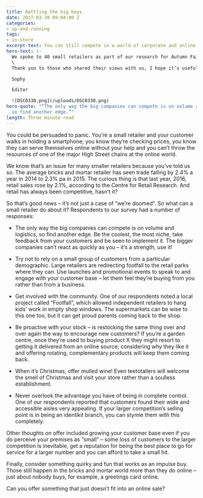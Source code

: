```yaml
---
title: Battling the big boys
date: 2017-03-30 09:04:00 Z
categories:
- up-and-running
tags:
- in-store
excerpt-text: You can still compete in a world of corporate and online retailers
hero-text: |-
  We spoke to 40 small retailers as part of our research for Autumn Fair (trade show for retailers) about what their challenges and recommendations are for 2017. Here’s a bite-sized summary of how they’re approaching the challenge of pushing back against those online retailers.
  \
  Thank you to those who shared their views with us, I hope it’s useful. Look out for ‘Online, no one can see you’re small’, and ‘[Think small, Think added value](http://insideretail.com/articles/think-small-think-added-value/)’  for more direct advice from your peers.

  Sophy

  Editor

  ![DSC0330.png](/uploads/DSC0330.png)
hero-quote: "“The only way the big companies can compete is on volume and logistics,
  so find another edge.”"
length: Three minute read
---
```


You could be persuaded to panic. You’re a small retailer and your customer walks in holding a smartphone; you know they’re checking prices, you know they can serve themselves online without your help and you can’t throw the resources of one of the major High Street chains at the online world.

We know that’s an issue for many smaller retailers because you’ve told us so. The average bricks and mortar retailer has seen trade falling by 2.4% a year in 2014 to 2.3% pa in 2015. The curious thing is that last year, 2016, retail sales rose by 2.1%, according to the Centre for Retail Research. And retail has always been competitive, hasn’t it?

So that’s good news – it’s not just a case of “we’re doomed”. So what can a small retailer do about it? Respondents to our survey had a number of responses:

* The only way the big companies can compete is on volume and logistics, so find another edge. Be the coolest, the most niche, take feedback from your customers and be seen to implement it. The bigger companies can’t react as quickly as you – it’s a strength, use it!

* Try not to rely on a small group of customers from a particular demographic. Large retailers are redirecting footfall to the retail parks where they can. Use launches and promotional events to speak to and engage with your customer base – let them feel they’re buying from you rather than from a business.

* Get involved with the community. One of our respondents noted a local project called “Footfall”, which allowed independent retailers to hang kids’ work in empty shop windows. The supermarkets can be wise to this one too, but it can get proud parents coming back to the shop.

* Be proactive with your stock – is restocking the same thing over and over again the way to encourage new customers? If you’re a garden centre, once they’re used to buying product X they might resort to getting it delivered from an online source; considering why they like it and offering rotating, complementary products will keep them coming back.

* When it’s Christmas, offer mulled wine! Even teetotallers will welcome the smell of Christmas and visit your store rather than a soulless establishment.

* Never overlook the advantage you have of being in complete control. One of our respondents reported that customers found their wide and accessible aisles very appealing. If your larger competition’s selling point is in being an identikit branch, you can stymie them with this completely.

Other thoughts on offer included growing your customer base even if you do perceive your premises as “small” – some loss of customers to the larger competition is inevitable, get a reputation for being the best place to go for service for a larger number and you can afford to take a small hit.

Finally, consider something quirky and fun that works as an impulse buy. Those still happen in the bricks and mortar world more than they do online – just about nobody buys, for example, a greetings card online.

Can you offer something that just doesn’t fit into an online sale?